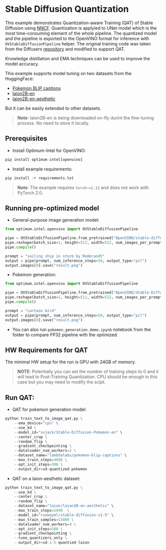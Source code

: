 # Stable Diffusion Quantization
This example demonstrates Quantization-aware Training (QAT) of Stable Diffusion using [NNCF](https://github.com/openvinotoolkit/nncf). Quantization is applyied to UNet model which is the most time-consuming element of the whole pipeline. The quantized model and the pipeline is exported to the OpenVINO format for inference with `OVStableDiffusionPipeline` helper. The original training code was taken from the Diffusers [repository](https://github.com/huggingface/diffusers/tree/main/examples/text_to_image) and modified to support QAT.

Knowledge distillation and EMA techniques can be used to improve the model accuracy.

This example supports model tuning on two datasets from the HuggingFace:
* [Pokemon BLIP captions](https://huggingface.co/datasets/lambdalabs/pokemon-blip-captions)
* [laion2B-en](https://huggingface.co/datasets/laion/laion2B-en)
* [laion2B-en-aesthetic](https://huggingface.co/datasets/laion/laion2B-en-aesthetic)

But it can be easily extended to other datasets.
>**Note**: laion2B-en is being downloaded on-fly durint the fine-tuning process. No need to store it locally.

## Prerequisites
* Install Optimum-Intel for OpenVINO:
```python
pip install optimum-intel[openvino]
```
* Install example requirements:
```python
pip install -r requirements.txt
```
>**Note**: The example requires `torch~=1.13` and does not work with PyTorch 2.0.

## Running pre-optimized model
* General-purpose image generation model:
```python
from optimum.intel.openvino import OVStableDiffusionPipeline

pipe = OVStableDiffusionPipeline.from_pretrained("OpenVINO/stable-diffusion-2-1-quantized", compile=False)
pipe.reshape(batch_size=1, height=512, width=512, num_images_per_prompt=1)
pipe.compile()

prompt = "sailing ship in storm by Rembrandt"
output = pipe(prompt, num_inference_steps=50, output_type="pil")
output.images[0].save("result.png")
```
* Pokemon generation:
```python
from optimum.intel.openvino import OVStableDiffusionPipeline

pipe = OVStableDiffusionPipeline.from_pretrained("OpenVINO/Stable-Diffusion-Pokemon-en-quantized", compile=False)
pipe.reshape(batch_size=1, height=512, width=512, num_images_per_prompt=1)
pipe.compile()

prompt = "cartoon bird"
output = pipe(prompt, num_inference_steps=50, output_type="pil")
output.images[0].save("result.png")
```
* You can also run `pokemon_generation_demo.ipynb` notebook from the folder to compare FP32 pipeline with the optimized.

## HW Requirements for QAT
The minimal HW setup for the run is GPU with 24GB of memory.

>**NOTE**: Potentially you can set the number of training steps to 0 and it will lead to Post-Training Quantization. CPU should be enough in this case but you may need to modify the scipt.

## Run QAT:
* QAT for pokemon generation model:
```python
python train_text_to_image_qat.py \
    --ema_device="cpu" \
    --use_kd \
    --model_id="svjack/Stable-Diffusion-Pokemon-en" \
    --center_crop \
    --random_flip \
    --gradient_checkpointing \
    --dataloader_num_workers=2 \
    --dataset_name="lambdalabs/pokemon-blip-captions" \
    --max_train_steps=4096 \
    --opt_init_steps=300 \
    --output_dir=sd-quantized-pokemon
```

* QAT on a laion-aesthetic dataset:
```python
python train_text_to_image_qat.py \
    --use_kd \
    --center_crop \
    --random_flip \
    --dataset_name="laion/laion2B-en-aesthetic" \
    --max_train_steps=2048  \
    --model_id="runwayml/stable-diffusion-v1-5" \
    --max_train_samples=15000 \
    --dataloader_num_workers=4 \
    --opt_init_steps=500 \
    --gradient_checkpointing \
    --tune_quantizers_only \
    --output_dir=sd-1-5-quantied-laion
```